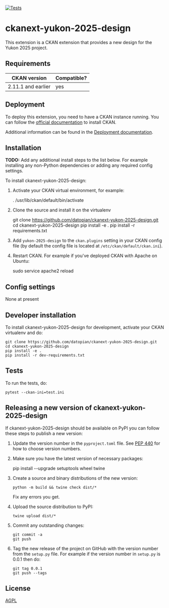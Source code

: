 [![Tests](https://github.com/datopian/ckanext-yukon-2025-design/workflows/Tests/badge.svg?branch=main)](https://github.com/datopian/ckanext-yukon-2025-design/actions)

# ckanext-yukon-2025-design

This extension is a CKAN extension that provides a new design for the Yukon 2025 project.


## Requirements

| CKAN version    | Compatible?   |
| --------------- | ------------- |
| 2.11.1 and earlier | yes    |

## Deployment

To deploy this extension, you need to have a CKAN instance running. You can follow the [official documentation](https://docs.ckan.org/en/latest/maintaining/installing/index.html) to install CKAN.

Additional information can be found in the [Deployment documentation](DEPLOYMENT.md).

## Installation

**TODO:** Add any additional install steps to the list below.
   For example installing any non-Python dependencies or adding any required
   config settings.

To install ckanext-yukon-2025-design:

1. Activate your CKAN virtual environment, for example:

     . /usr/lib/ckan/default/bin/activate

2. Clone the source and install it on the virtualenv

    git clone https://github.com/datopian/ckanext-yukon-2025-design.git
    cd ckanext-yukon-2025-design
    pip install -e .
	pip install -r requirements.txt

3. Add `yukon-2025-design` to the `ckan.plugins` setting in your CKAN
   config file (by default the config file is located at
   `/etc/ckan/default/ckan.ini`).

4. Restart CKAN. For example if you've deployed CKAN with Apache on Ubuntu:

     sudo service apache2 reload


## Config settings

None at present

## Developer installation

To install ckanext-yukon-2025-design for development, activate your CKAN virtualenv and
do:

    git clone https://github.com/datopian/ckanext-yukon-2025-design.git
    cd ckanext-yukon-2025-design
    pip install -e .
    pip install -r dev-requirements.txt


## Tests

To run the tests, do:

    pytest --ckan-ini=test.ini


## Releasing a new version of ckanext-yukon-2025-design

If ckanext-yukon-2025-design should be available on PyPI you can follow these steps to publish a new version:

1. Update the version number in the `pyproject.toml` file. See [PEP 440](http://legacy.python.org/dev/peps/pep-0440/#public-version-identifiers) for how to choose version numbers.

2. Make sure you have the latest version of necessary packages:

    pip install --upgrade setuptools wheel twine

3. Create a source and binary distributions of the new version:

       python -m build && twine check dist/*

   Fix any errors you get.

4. Upload the source distribution to PyPI:

       twine upload dist/*

5. Commit any outstanding changes:

       git commit -a
       git push

6. Tag the new release of the project on GitHub with the version number from
   the `setup.py` file. For example if the version number in `setup.py` is
   0.0.1 then do:

       git tag 0.0.1
       git push --tags

## License

[AGPL](https://www.gnu.org/licenses/agpl-3.0.en.html)
